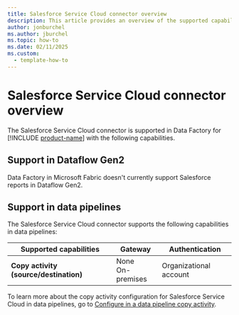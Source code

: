 ```yaml
---
title: Salesforce Service Cloud connector overview
description: This article provides an overview of the supported capabilities of the Salesforce Service Cloud connector.
author: jonburchel
ms.author: jburchel
ms.topic: how-to
ms.date: 02/11/2025
ms.custom:
  - template-how-to
---
```


# Salesforce Service Cloud connector overview

The Salesforce Service Cloud connector is supported in Data Factory for [!INCLUDE [product-name](../includes/product-name.md)] with the following capabilities.

## Support in Dataflow Gen2

Data Factory in Microsoft Fabric doesn't currently support Salesforce reports in Dataflow Gen2.

## Support in data pipelines

The Salesforce Service Cloud connector supports the following capabilities in data pipelines:

| Supported capabilities | Gateway | Authentication |
| --- | --- | ---|
| **Copy activity (source/destination)** | None <br> On-premises | Organizational account |

To learn more about the copy activity configuration for Salesforce Service Cloud in data pipelines, go to [Configure in a data pipeline copy activity](connector-salesforce-service-cloud-copy-activity.md).
